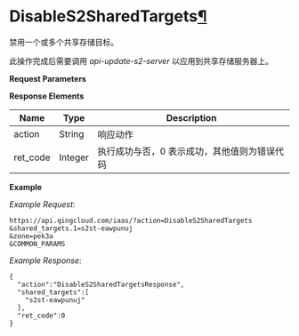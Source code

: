 ---
---

# DisableS2SharedTargets[¶](#disables2sharedtargets "永久链接至标题")

禁用一个或多个共享存储目标。

此操作完成后需要调用 _api-update-s2-server_ 以应用到共享存储服务器上。

**Request Parameters**

**Response Elements**

| Name | Type | Description |
| --- | --- | --- |
| action | String | 响应动作 |
| ret_code | Integer | 执行成功与否，0 表示成功，其他值则为错误代码 |

**Example**

_Example Request_:

```
https://api.qingcloud.com/iaas/?action=DisableS2SharedTargets
&shared_targets.1=s2st-eawpunuj
&zone=pek3a
&COMMON_PARAMS
```

_Example Response_:

```
{
  "action":"DisableS2SharedTargetsResponse",
  "shared_targets":[
    "s2st-eawpunuj"
  ],
  "ret_code":0
}
```
